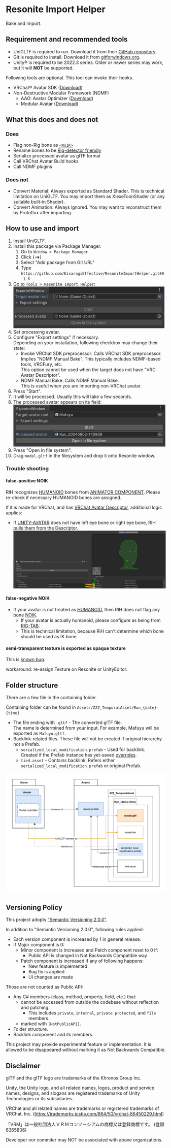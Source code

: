 # Resonite Import Helper
Bake and Import.

## Requirement and recommended tools
* UniGLTF is required to run. Download it from their [GitHub repository](https://github.com/vrm-c/UniVRM/releases).
* Git is required to install. Download it from [gitforwindows.org](https://gitforwindows.org/).
* Unity® is required to be 2022.3 series. Older or newer series may work, but it will **NOT** be supported.

Following tools are optional. This tool can invoke their hooks.
* VRChat® Avatar SDK ([Download](https://creators.vrchat.com/sdk/))
* Non-Destructive Modular Framework (NDMF)
  * AAO: Avatar Optimizer ([Download](https://vpm.anatawa12.com/avatar-optimizer/en/))
  * Modular Avatar ([Download](https://modular-avatar.nadena.dev/))

## What this does and does not
### Does
* Flag non-Rig bone as [`<NoIK>`][NOIK]
* Rename bones to be [Rig-detector friendly](https://wiki.resonite.com/Humanoid_Rig_Requirements_for_IK#Bone_Requirements)
* Serialize processed avatar as glTF format
* Call VRChat Avatar Build hooks
* Call NDMF plugins

### Does not
* Convert Material: Always exported as Standard Shader. This is technical limitation on UniGLTF. You may import them as XiexeToonShader (or any suitable built-in Shader).
* Convert Animation: Always ignored. You may want to reconstruct them by Protoflux after importing.

## How to use and import
1. Install UniGLTF.
2. Install this package via Package Manager.
    1. Go to `Window > Package Manager`
    2. Click `[+▼]`
    3. Select "Add package from Git URL"
    4. Type `https://github.com/KisaragiEffective/ResoniteImportHelper.git#0.1.6`
3. Go to `Tools > Resonite Import Helper`: \
    ![UI visual](./Doc~/r1.png)
4. Set processing avatar.
5. Configure "Export settings" if necessary. \
    Depending on your installation, following checkbox may change their state:
    * Invoke VRChat SDK preprocessor: Calls VRChat SDK preprocessor. \
      Implies "NDMF Manual Bake".
      This typically includes NDMF-based tools, VRCFury, etc. \
      This option cannot be used when the target does not have "VRC Avatar Descriptor".
    * NDMF Manual Bake: Calls NDMF Manual Bake. \
      This is useful when you are importing non-VRChat avatar.
6. Press "Start".
7. It will be processed. Usually this will take a few seconds.
8. The processed avatar appears on its field:\
    ![UI visual](./Doc~/r2.png)
9. Press "Open in file system".
10. Drag `model.gltf` in the filesystem and drop it onto Resonite window.

### Trouble shooting
#### false-positive NOIK
RIH recognizes [HUMANOID][UNITY-AVATAR] bones from [ANIMATOR COMPONENT]. Please re-check if necessary HUMANOID bones are assigned.

If it is made for VRChat, and has [VRChat Avatar Descriptor], additional logic applies:
* If [UNITY-AVATAR] does not have left eye bone or right eye bone, RIH pulls them from the Descriptor. \
  ![Describing figure](./Doc~/EyeBoneFallbackFromVRChatAvatarDescriptor.png)
#### false-negative NOIK
* If your avatar is not treated as [HUMANOID][UNITY-AVATAR], then RIH does not flag any bone [NOIK].
  * If your avatar is actually humanoid, please configure as being from [RIG-TAB].
  * This is technical limitation, because RIH can't determine which bone should be used as IK bone.

#### semi-transparent texture is exported as opaque texture
This is [known bug](https://github.com/KisaragiEffective/ResoniteImportHelper/issues/50).

workaround: re-assign Texture on Resonite or UnityEditor.

[UNITY-AVATAR]: https://docs.unity3d.com/2022.3/Documentation/Manual/ConfiguringtheAvatar.html
[RIG-TAB]: https://docs.unity3d.com/2022.3/Documentation/Manual/FBXImporter-Rig.html
[ANIMATOR COMPONENT]: https://docs.unity3d.com/2022.3/Documentation/Manual/class-Animator.html
[NOIK]: https://wiki.resonite.com/Humanoid_Rig_Requirements_for_IK#Ignoring_Bones
[VRChat Avatar Descriptor]: https://creators.vrchat.com/avatars/creating-your-first-avatar#step-5---adding-an-avatar-descriptor

## Folder structure
There are a few file in the containing folder.

Containing folder can be found in `Assets/ZZZ_TemporalAsset/Run_{date}-{time}`.

* The file ending with `.gltf` - The converted glTF file. \
    The name is determined from your input. For example, Mafuyu will be exported as `Mafuyu.gltf`.
* Backlink-related files. These file will not be created if original hierarchy not a Prefab.
  * `serialized_local_modification.prefab` - Used for backlink. \
      Created if the Prefab instance has yet-saved [overrides](https://docs.unity3d.com/2022.3/Documentation/Manual/PrefabInstanceOverrides.html).
  * `tied.asset` - Contains backlink. Refers either `serialized_local_modification.prefab` or original Prefab.

![Describe](./Doc~/reference-graph.drawio.png)

## Versioning Policy
This project adopts ["Semantic Versioning 2.0.0"](https://semver.org/).

In addition to "Semantic Versioning 2.0.0", following rules applied:
* Each version component is increased by 1 in general release.
* If Major component is 0:
  * Minor component is increased and Patch component reset to 0 if:
      * Public API is changed in Not Backwards Compatible way
  * Patch component is increased if any of following happens:
      * New feature is implemented
      * Bug fix is applied
      * UI changes are made

Those are not counted as Public API:
* Any C# members (class, method, property, field, etc.) that:
  * cannot be accessed from outside the codebase without reflection and patching.
    * This includes `private`, `internal`, `private protected`, and `file` members.
  * marked with `[NotPublicAPI]`.
* Folder structure.
* Backlink component and its members.

This project may provide experimental feature or implementation.
It is allowed to be disappeared without marking it as Not Backwards Compatible.

## Disclaimer
glTF and the glTF logo are trademarks of the Khronos Group Inc.

Unity, the Unity logo, and all related names, logos, product and service names, designs, and slogans are registered trademarks of Unity Technologies or its subsidiaries.

VRChat and all related names are trademarks or registered trademarks of VRChat, Inc. (https://trademarks.justia.com/864/50/vrchat-86450229.html)

「VRM」は一般社団法人ＶＲＭコンソーシアムの商標又は登録商標です。 (登録6365806)

Developer nor commiter may NOT be associated with above organizations.
